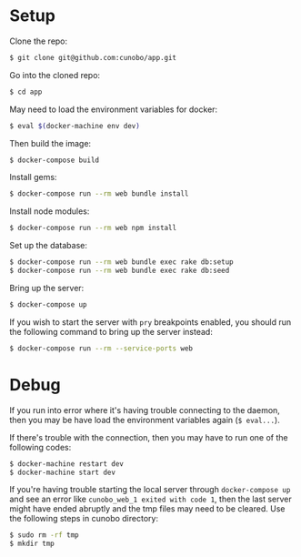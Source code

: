 # Setup

Clone the repo:

```sh
$ git clone git@github.com:cunobo/app.git
```

Go into the cloned repo:

```sh
$ cd app
```

May need to load the environment variables for docker:
```sh
$ eval $(docker-machine env dev)
```

Then build the image:

```sh
$ docker-compose build
```

Install gems:

```sh
$ docker-compose run --rm web bundle install
```

Install node modules:

```sh
$ docker-compose run --rm web npm install
```

Set up the database:

```sh
$ docker-compose run --rm web bundle exec rake db:setup
$ docker-compose run --rm web bundle exec rake db:seed
```

Bring up the server:

```sh
$ docker-compose up
```

If you wish to start the server with `pry` breakpoints enabled, you should run the following command to bring up the server instead:

```sh
$ docker-compose run --rm --service-ports web
```

# Debug
If you run into error where it's having trouble connecting to the daemon, then you may be have load the environment variables again (`$ eval...`). 

If there's trouble with the connection, then you may have to run one of the following codes:
```sh
$ docker-machine restart dev
$ docker-machine start dev
```

If you're having trouble starting the local server through `docker-compose up` and see an error like `cunobo_web_1 exited with code 1`, then the last server might have ended abruptly and the tmp files may need to be cleared. Use the following steps in cunobo directory:
```sh
$ sudo rm -rf tmp
$ mkdir tmp
```
